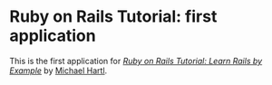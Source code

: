 # Ruby on Rails Tutorial: first application #

This is the first application for 
[*Ruby on Rails Tutorial: Learn Rails by Example*](http://raistutorial.org/)
by [Michael Hartl](http://michaelhartl.com/).